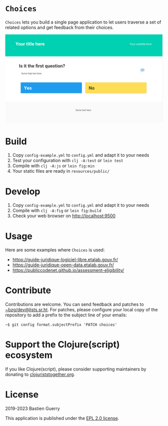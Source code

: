 # `Choices`

`Choices` lets you build a single page application to let users traverse
a set of related options and get feedback from their choices.

![img](choices.png)


# Build

1.  Copy `config-example.yml` to `config.yml` and adapt it to your needs
2.  Test your configuration with `clj -A:test` or `lein test`
3.  Compile with `clj -A:js` or `lein fig:min`
4.  Your static files are ready in `resources/public/`


# Develop

1.  Copy `config-example.yml` to `config.yml` and adapt it to your needs
2.  Compile with `clj -A:fig` or `lein fig:build`
3.  Check your web browser on <http://localhost:9500>


# Usage

Here are some examples where `Choices` is used:

-   <https://guide-juridique-logiciel-libre.etalab.gouv.fr/>
-   <https://guide-juridique-open-data.etalab.gouv.fr/>
-   <https://publiccodenet.github.io/assessment-eligibility/>


# Contribute

Contributions are welcome.  You can send feedback and patches to
[~bzg/dev@lists.sr.ht](mailto:~bzg/dev@lists.sr.ht).  For patches, please configure your local copy
of the repository to add a prefix to the subject line of your emails:

    ~$ git config format.subjectPrefix 'PATCH choices'


# Support the Clojure(script) ecosystem

If you like Clojure(script), please consider supporting maintainers by
donating to [clojuriststogether.org](https://www.clojuriststogether.org).


# License

2019-2023 Bastien Guerry

This application is published under the [EPL 2.0 license](LICENSE).


